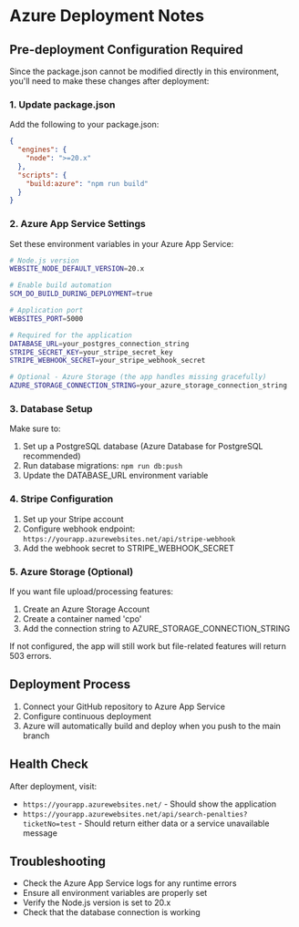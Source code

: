 # Azure Deployment Notes

## Pre-deployment Configuration Required

Since the package.json cannot be modified directly in this environment, you'll need to make these changes after deployment:

### 1. Update package.json
Add the following to your package.json:

```json
{
  "engines": {
    "node": ">=20.x"
  },
  "scripts": {
    "build:azure": "npm run build"
  }
}
```

### 2. Azure App Service Settings

Set these environment variables in your Azure App Service:

```bash
# Node.js version
WEBSITE_NODE_DEFAULT_VERSION=20.x

# Enable build automation  
SCM_DO_BUILD_DURING_DEPLOYMENT=true

# Application port
WEBSITES_PORT=5000

# Required for the application
DATABASE_URL=your_postgres_connection_string
STRIPE_SECRET_KEY=your_stripe_secret_key
STRIPE_WEBHOOK_SECRET=your_stripe_webhook_secret

# Optional - Azure Storage (the app handles missing gracefully)
AZURE_STORAGE_CONNECTION_STRING=your_azure_storage_connection_string
```

### 3. Database Setup

Make sure to:
1. Set up a PostgreSQL database (Azure Database for PostgreSQL recommended)
2. Run database migrations: `npm run db:push`
3. Update the DATABASE_URL environment variable

### 4. Stripe Configuration

1. Set up your Stripe account
2. Configure webhook endpoint: `https://yourapp.azurewebsites.net/api/stripe-webhook`
3. Add the webhook secret to STRIPE_WEBHOOK_SECRET

### 5. Azure Storage (Optional)

If you want file upload/processing features:
1. Create an Azure Storage Account
2. Create a container named 'cpo'
3. Add the connection string to AZURE_STORAGE_CONNECTION_STRING

If not configured, the app will still work but file-related features will return 503 errors.

## Deployment Process

1. Connect your GitHub repository to Azure App Service
2. Configure continuous deployment
3. Azure will automatically build and deploy when you push to the main branch

## Health Check

After deployment, visit:
- `https://yourapp.azurewebsites.net/` - Should show the application
- `https://yourapp.azurewebsites.net/api/search-penalties?ticketNo=test` - Should return either data or a service unavailable message

## Troubleshooting

- Check the Azure App Service logs for any runtime errors
- Ensure all environment variables are properly set
- Verify the Node.js version is set to 20.x
- Check that the database connection is working